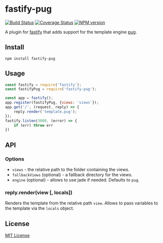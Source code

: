 # fastify-pug

[![Build Status](https://travis-ci.org/SerayaEryn/fastify-pug.svg?branch=master)](https://travis-ci.org/SerayaEryn/fastify-pug)
[![Coverage Status](https://coveralls.io/repos/github/SerayaEryn/fastify-pug/badge.svg?branch=master)](https://coveralls.io/github/SerayaEryn/fastify-pug?branch=master)
[![NPM version](https://img.shields.io/npm/v/fastify-pug.svg?style=flat)](https://www.npmjs.com/package/fastify-pug)

A plugin for [fastify](http://fastify.io/) that adds support for the template engine [pug](https://pugjs.org).

## Install

```
npm install fastify-pug
```

## Usage

```js
const fastify = require('fastify');
const fastifyPug = require('fastify-pug');

const app = fastify();
app.register(fastifyPug, {views: 'views'});
app.get('/', (request, reply) => {
	reply.render('template.pug');
});
fastify.listen(3000, (error) => {
	if (err) throw err
})
```

## API

### Options
* `views` - the relative path to the folder containing the views.
* `fallbackViews` (optional) - a fallback directory for the views.
* `engine` (optional) - allows to use jade if needed. Defaults to `pug`.
### reply.render(view [, locals])
Renders the template from the relative path `view`. Allows to pass variables to the template via the `locals` object.

## License

[MIT License](./LICENSE)